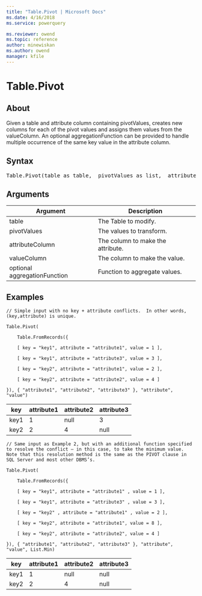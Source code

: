```yaml
---
title: "Table.Pivot | Microsoft Docs"
ms.date: 4/16/2018
ms.service: powerquery

ms.reviewer: owend
ms.topic: reference
author: minewiskan
ms.author: owend
manager: kfile
---
```

# Table.Pivot

  
## About  
Given a table and attribute column containing pivotValues, creates new columns for each of the pivot values and assigns them values from the valueColumn. An optional aggregationFunction can be provided to handle multiple occurrence of the same key value in the attribute column.  
  
## Syntax

<pre>
Table.Pivot(table as table,  pivotValues as list,  attributeColumn as text,  valueColumn as text,  optional aggregationFunction as nullable function) as table  
</pre>
  
## Arguments  
  
|Argument|Description|  
|------------|---------------|  
|table|The Table to modify.|  
|pivotValues|The values to transform.|  
|attributeColumn|The column to make the attribute.|  
|valueColumn|The column to make the value.|  
|optional aggregationFunction|Function to aggregate values.|  
  
## Examples  
  
```powerquery-m
// Simple input with no key + attribute conflicts.  In other words, (key,attribute) is unique.  
  
Table.Pivot(  
  
    Table.FromRecords({  
  
    [ key = "key1", attribute = "attribute1", value = 1 ],  
  
    [ key = "key1", attribute = "attribute3", value = 3 ],  
  
    [ key = "key2", attribute = "attribute1", value = 2 ],  
  
    [ key = "key2", attribute = "attribute2", value = 4 ]  
  
}), { "attribute1", "attribute2", "attribute3" }, "attribute", "value")  
```  
  
|key|attribute1|attribute2|attribute3|  
|-------|--------------|--------------|--------------|  
|key1|1|null|3|  
|key2|2|4|null|  
  
```powerquery-m 
// Same input as Example 2, but with an additional function specified to resolve the conflict – in this case, to take the minimum value.  Note that this resolution method is the same as the PIVOT clause in SQL Server and most other DBMS’s.  
  
Table.Pivot(  
  
    Table.FromRecords({  
  
    [ key = "key1", attribute = "attribute1" , value = 1 ],  
  
    [ key = "key1", attribute = "attribute3" , value = 3 ],  
  
    [ key = "key2" , attribute = "attribute1" , value = 2 ],  
  
    [ key = "key2", attribute = "attribute1", value = 8 ],  
  
    [ key = "key2", attribute = "attribute2", value = 4 ]  
  
}), { "attribute1", "attribute2", "attribute3" }, "attribute", "value", List.Min)  
```  
  
|key|attribute1|attribute2|attribute3|  
|-------|--------------|--------------|--------------|  
|key1|1|null|null|  
|key2|2|4|null|  
  
